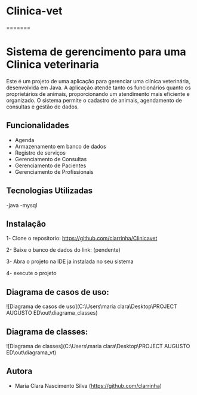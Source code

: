 # Clinica-vet
=======
# Sistema de gerencimento para uma Clinica veterinaria
Este é um projeto de uma aplicação para gerenciar uma clínica veterinária, desenvolvida em Java. A aplicação atende tanto os funcionários quanto os proprietários de animais, proporcionando um atendimento mais eficiente e organizado. O sistema  permite o cadastro de animais, agendamento de consultas e gestão de dados.

## Funcionalidades
- Agenda
- Armazenamento em banco de dados
- Registro de serviços
- Gerenciamento de Consultas
- Gerenciamento de Pacientes
- Gerenciamento de Profissionais

## Tecnologias Utilizadas
-java
-mysql

## Instalação

1- Clone o repositorio: https://github.com/clarrinha/Clinicavet

2- Baixe o banco de dados do link: (pendente)

3- Abra o projeto na IDE ja instalada no seu sistema

4- execute o projeto


## Diagrama de casos de uso:
![Diagrama de casos de uso](C:\Users\maria clara\Desktop\PROJECT AUGUSTO ED\out\diagrama_classes)

## Diagrama de classes:
![Diagrama de classes](C:\Users\maria clara\Desktop\PROJECT AUGUSTO ED\out\diagrama_vt)


## Autora

- Maria Clara Nascimento Silva (https://github.com/clarrinha)